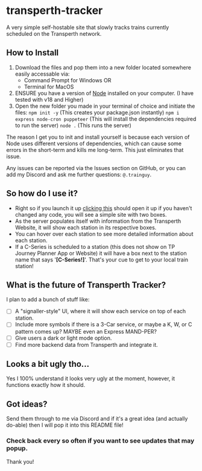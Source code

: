 # transperth-tracker
A very simple self-hostable site that slowly tracks trains currently scheduled on the Transperth network.

## How to Install
1. Download the files and pop them into a new folder located somewhere easily accessable via:
   - Command Prompt for Windows
     OR
   - Terminal for MacOS
2. ENSURE you have a version of [Node](https://nodejs.org/en/download) installed on your computer. (I have tested with v18 and Higher)
3. Open the new folder you made in your terminal of choice and initiate the files:
   `npm init -y` (This creates your package.json instantly)
   `npm i express node-cron puppeteer` (This will install the dependencies required to run the server)
   `node .` (This runs the server)

The reason I get you to init and install yourself is because each version of Node uses different versions of dependencies, which can cause some errors in the short-term and kills me long-term. This just eliminates that issue.

Any issues can be reported via the Issues section on GitHub, or you can add my Discord and ask me further questions: `@.trainguy`.

## So how do I use it?
- Right so if you launch it up [clicking this](http://localhost:3000) should open it up if you haven't changed any code, you will see a simple site with two boxes.
- As the server populates itself with information from the Transperth Website, it will show each station in its respective boxes.
- You can hover over each station to see more detailed information about each station.
- If a C-Series is scheduled to a station (this does not show on TP Journey Planner App or Website) it will have a box next to the station name that says '**[C-Series!]**'. That's your cue to get to your local train station!

## What is the future of Transperth Tracker?
I plan to add a bunch of stuff like:
- [ ] A "signaller-style" UI, where it will show each service on top of each station.
- [ ] Include more symbols if there is a 3-Car service, or maybe a K, W, or C pattern comes up? MAYBE even an Express MAND-PER?
- [ ] Give users a dark or light mode option.
- [ ] Find more backend data from Transperth and integrate it.

## Looks a bit ugly tho...
Yes I 100% understand it looks very ugly at the moment, however, it functions exactly how it should.

## Got ideas?
Send them through to me via Discord and if it's a great idea (and actually do-able) then I will pop it into this README file!

### Check back every so often if you want to see updates that may popup.
Thank you!
